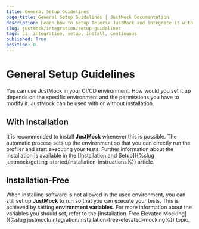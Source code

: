 ```yaml
---
title: General Setup Guidelines
page_title: General Setup Guidelines | JustMock Documentation
description: Learn how to setup Telerik JustMock and integrate it with CI.
slug: justmock/integration/setup-guidelines
tags: ci, integration, setup, install, continuous
published: True
position: 0
---
```


# General Setup Guidelines

You can use JustMock in your CI/CD environment. How would you set it up depends on the specific environment and the permissions you have to modify it. JustMock can be used with or without installation.

## With Installation

It is recommended to install **JustMock** whenever this is possible. The automatic process sets up the environment so that you can directly run the profiler and start executing your tests. Further information about the installation is available in the [Installation and Setup]({%slug justmock/getting-started/installation-instructions%}) article.

## Installation-Free

When installing software is not allowed in the used environment, you can still set up **JustMock** to run so that you can execute your tests. This is achieved by setting **environment variables**. For more information about the variables you should set, refer to the [Installation-Free Elevated Mocking]({%slug justmock/integration/installation-free-elevated-mocking%}) topic.